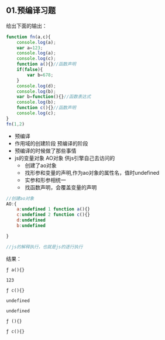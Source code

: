 ## 01.预编译习题

给出下面的输出：

```js
function fn(a,c){
    console.log(a);
    var a=123;
    console.log(a);
    console.log(c);
    function a(){}//函数声明
    if(false){
        var b=678;
    }
    console.log(d);
    console.log(b);
    var b=function(){}//函数表达式
    console.log(b);
    function c(){}//函数声明
    console.log(c);
}
fn(1,2)
```

- 预编译
- 作用域的创建阶段	预编译的阶段
- 预编译的时候做了那些事情
- js的变量对象	AO对象	供js引擎自己去访问的
  - ​	创建了ao对象
  - ​	找形参和变量的声明,作为ao对象的属性名，值时undefined
  - ​	实参和形参相统一
  - ​	找函数声明，会覆盖变量的声明

```js
//创建ao对象
AO:{
    a:undefined	1 function a(){}
    c:undefined	2 function c(){}
    d:undefined 
    b:undefined 

}

//js的解释执行，也就是js的逐行执行

```

结果：

```
ƒ a(){}

123

ƒ c(){}

undefined

undefined

ƒ (){}

ƒ c(){}
```




